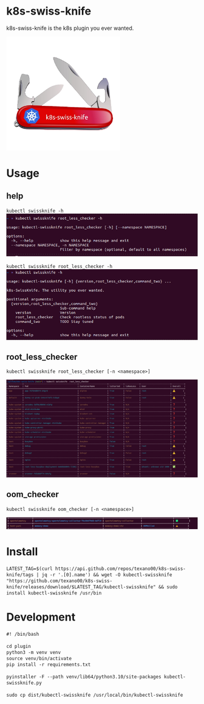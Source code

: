 # k8s-swiss-knife
k8s-swiss-knife is the k8s plugin you ever wanted.

<img src=asset/k8s-swiss-knife-removebg.png width=300>

# Usage
## help
`kubectl swissknife -h `
<img src=asset/helper.png>

`kubectl swissknife root_less_checker -h`
<img src=asset/root_less_checker_helper.png>

## root_less_checker
```
kubectl swissknife root_less_checker [-n <namespace>]
```
<img src=asset/root_less_checker.png>

## oom_checker
```
kubectl swissknife oom_checker [-n <namespace>]
```
<img src=asset/oom_checker.png>

# Install
```
LATEST_TAG=$(curl https://api.github.com/repos/texano00/k8s-swiss-knife/tags | jq -r '.[0].name') && wget -O kubectl-swissknife "https://github.com/texano00/k8s-swiss-knife/releases/download/$LATEST_TAG/kubectl-swissknife" && sudo install kubectl-swissknife /usr/bin
```

# Development
```
#! /bin/bash

cd plugin
python3 -m venv venv
source venv/bin/activate
pip install -r requirements.txt

pyinstaller -F --path venv/lib64/python3.10/site-packages kubectl-swissknife.py

sudo cp dist/kubectl-swissknife /usr/local/bin/kubectl-swissknife
```